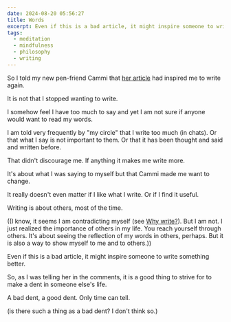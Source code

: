 ```yaml
---
date: 2024-08-20 05:56:27
title: Words
excerpt: Even if this is a bad article, it might inspire someone to write something better.
tags:
  - meditation
  - mindfulness
  - philosophy
  - writing
---
```

So I told my new pen-friend Cammi that [her article](https://www.dailyunlearner.com/p/the-lazy-persons-guide-to-outsmarting) had inspired me to write again.

It is not that I stopped wanting to write.

I somehow feel I have too much to say and yet I am not sure if anyone would want to read my words.

I am told very frequently by "my circle" that I write too much (in chats). Or that what I say is not important to them. Or that it has been thought and said and written before.

That didn't discourage me. If anything it makes me write more.

It's about what I was saying to myself but that Cammi made me want to change.

It really doesn't even matter if I like what I write. Or if I find it useful. 

Writing is about others, most of the time.

((I know, it seems I am contradicting myself (see [Why write?](https://anrodriguez.substack.com/i/141773528/why-write)). But I am not. I just realized the importance of others in my life. You reach yourself through others. It's about seeing the reflection of my words in others, perhaps. But it is also a way to show myself to me and to others.))

Even if this is a bad article, it might inspire someone to write something better.

So, as I was telling her in the comments, it is a good thing to strive for to make a dent in someone else's life. 

A bad dent, a good dent. Only time can tell.

(is there such a thing as a bad dent? I don't think so.)
